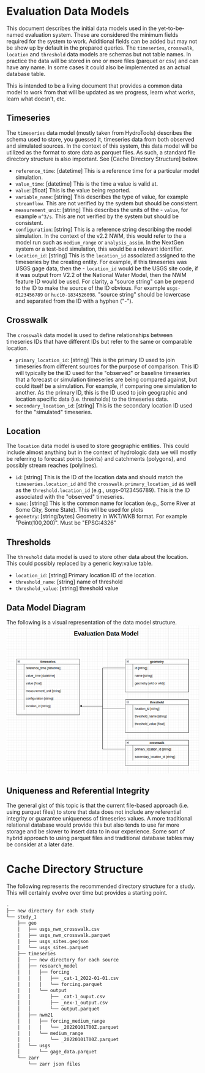 # Evaluation Data Models
This document describes the initial data models used in the yet-to-be-named evaluation system.  These are considered the minimum fields required for the system to work.  Additional fields can be added but may not be show up by default in the prepared queries.  The `timeseries`, `crosswalk`, `location` and `threshold` data models are schemas but not table names.  In practice the data will be stored in one or more files (parquet or csv) and can have any name.  In some cases it could also be implemented as an actual database table.

This is intended to be a living document that provides a common data model to work from that will be updated as we progress, learn what works, learn what doesn't, etc.

## Timeseries
The `timeseries` data model (mostly taken from HydroTools) describes the schema used to store, you guessed it, timeseries data from both observed and simulated sources.  In the context of this system, this data model will be utilized as the format to store data as parquet files.  As such, a standard file directory structure is also important.  See [Cache Directory Structure] below.

- `reference_time`: [datetime] This is a reference time for a particular model simulation.
- `value_time`: [datetime] This is the time a value is valid at.
- `value`: [float] This is the value being reported.
- `variable_name`: [string] This describes the type of value, for example `streamflow`.  This are not verified by the system but should be consistent.
- `measurement_unit`: [string] This describes the units of the - `value`, for example `m^3/s`. This are not verified by the system but should be consistent.
- `configuration`: [string] This is a reference string describing the model simulation.  In the context of the v2.2 NWM, this would refer to the a model run such as `medium_range` or `analysis_assim`.  In the NextGen system or a test-bed simulation, this would be a relevant identifier.
- `location_id`: [string] This is the `location_id` associated assigned to the timeseries by the creating entity.  For example, if this timeseries was USGS gage data, then the - `location_id` would be the USGS site code, if it was output from V2.2 of the National Water Model, then the NWM feature ID would be used.  For clarity, a "source string" can be prepend to the ID to make the source of the ID obvious.  For example `usgs-0123456789` or `huc10-1834526098`.  "source string" should be lowercase and separated from the ID with a hyphen ("-").

## Crosswalk
The `crosswalk` data model is used to define relationships between timeseries IDs that have different IDs but refer to the same or comparable location.

- `primary_location_id`: [string] This is the primary ID used to join timeseries from different sources for the purpose of comparison.  This ID will typically be the ID used for the "observed" or baseline timeseries that a forecast or simulation timeseries are being compared against, but could itself be a simulation.  For example, if comparing one simulation to another.  As the primary ID, this is the ID used to join geographic and location specific data (i.e. thresholds) to the timeseries data.
- `secondary_location_id`: [string] This is the secondary location ID used for the "simulated" timeseries.

## Location
The `location` data model is used to store geographic entities.  This could include almost anything but in the context of hydrologic data we will mostly be referring to forecast points (points) and catchments (polygons), and possibly stream reaches (polylines).

- `id`: [string] This is the ID of the location data and should match the `timeseries.location_id` and the `crosswalk.primary_location_id` as well as the `threshold.location_id` (e.g., usgs-0123456789).  This is the ID associated with the "observed" timeseries.
- `name`: [string] This is the common name for location (e.g., Some River at Some City, Some State).  This will be used for plots
- `geometry`: [string/bytes] Geometry in WKT/WKB format.  For example "Point(100,200)".  Must be "EPSG:4326"

## Thresholds
The `threshold` data model is used to store other data about the location.  This could possibly replaced by a generic key:value table.

- `location_id`: [string] Primary location ID of the location.
- `threshold_name`: [string] name of threshold 
- `threshold_value`: [string] threshold value

## Data Model Diagram
The following is a visual representation of the data model structure.
![data_model](data_model.png "Data Model")

## Uniqueness and Referential Integrity
The general gist of this topic is that the current file-based approach (i.e. using parquet files) to store that data does not include any referential integrity or guarantee uniqueness of timeseries values.  A more traditional relational database would provide this but also tends to use far more storage and be slower to insert data to in our experience.  Some sort of hybrid approach to using parquet files and traditional database tables may be consider at a later date.
# Cache Directory Structure
The following represents the recommended directory structure for a study. This will certainly evolve over time but provides a starting point.
```text
.
├── new directory for each study
└── study_1
    ├── geo
    │   ├── usgs_nwm_crosswalk.csv
    │   ├── usgs_nwm_crosswalk.parquet
    │   ├── usgs_sites.geojson
    │   └── usgs_sites.parquet
    ├── timeseries
    │   ├── new directory for each source
    │   ├── research_model
    │   │   ├── forcing
    │   │   │   ├── _cat-1_2022-01-01.csv
    │   │   │   └── forcing.parquet
    │   │   └── output
    │   │       ├── _cat-1_ouput.csv
    │   │       ├── _nex-1_output.csv
    │   │       └── output.parquet
    │   ├── nwm21
    │   │   ├── forcing_medium_range
    │   │   │   └── _20220101T00Z.parquet
    │   │   └── medium_range
    │   │       └── _20220101T00Z.parquet
    │   └── usgs
    │       └── gage_data.parquet
    └── zarr
        └── zarr json files
```
